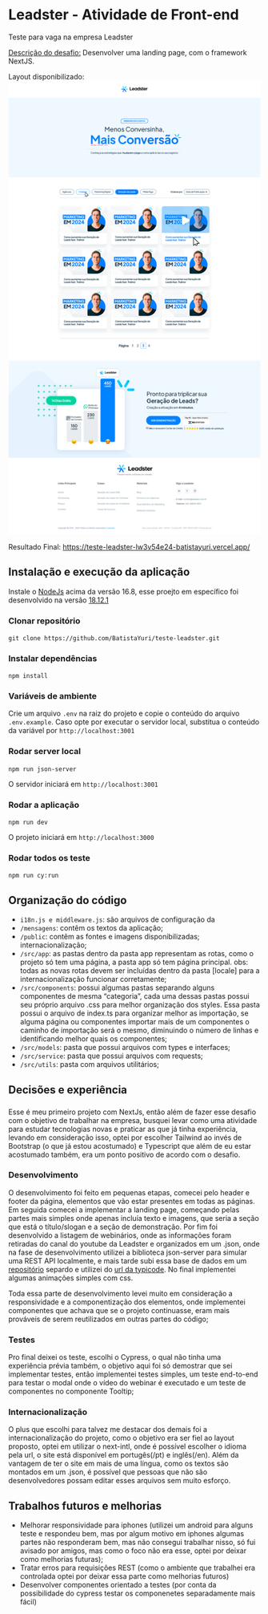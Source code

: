 # Leadster - Atividade de Front-end

Teste para vaga na empresa Leadster

[Descrição do desafio:](https://docs.google.com/presentation/d/1nq7d1rpntpfQGOabVO0R7TZzf6_rfFTd/edit#slide=id.g1e43248c0b5_0_27) Desenvolver uma landing page, com o framework NextJS.

Layout disponibilizado:
![preview](public/images/preview.png)

Resultado Final: https://teste-leadster-lw3v54e24-batistayuri.vercel.app/

## Instalação e execução da aplicação

Instale o [NodeJs](https://nodejs.org) acima da versão 16.8, esse proejto em específico foi desenvolvido na versão [18.12.1](https://nodejs.org/en/blog/release/v18.12.1)

### Clonar repositório

```
git clone https://github.com/BatistaYuri/teste-leadster.git
```

### Instalar dependências

```
npm install
```

### Variáveis de ambiente

Crie um arquivo `.env` na raiz do projeto e copie o conteúdo do arquivo `.env.example`. Caso opte por executar o servidor local, substitua o conteúdo da variável por `http://localhost:3001`

### Rodar server local

```
npm run json-server
```

O servidor iniciará em `http://localhost:3001`

### Rodar a aplicação

```
npm run dev
```

O projeto iniciará em `http://localhost:3000`

### Rodar todos os teste

```
npm run cy:run
```

## Organização do código

- `i18n.js e middleware.js`: são arquivos de configuração da
- `/mensagens`: contêm os textos da aplicação;
- `/public`: contêm as fontes e imagens disponibilizadas;
  internacionalização;
- `/src/app`: as pastas dentro da pasta app representam as rotas, como o projeto só tem uma página, a pasta app só tem página principal. obs: todas as novas rotas devem ser incluídas dentro da pasta [locale] para a internacionalização funcionar corretamente;
- `/src/components`: possui algumas pastas separando alguns componentes de mesma “categoria”, cada uma dessas pastas possui seu próprio arquivo .css para melhor organização dos styles. Essa pasta possui o arquivo de index.ts para organizar melhor as importação, se alguma página ou componentes importar mais de um componentes o caminho de importação será o mesmo, diminuindo o número de linhas e identificando melhor quais os componentes;
- `/src/models`: pasta que possui arquivos com types e interfaces;
- `/src/service`: pasta que possui arquivos com requests;
- `/src/utils`: pasta com arquivos utilitários;

## Decisões e experiência

###

Esse é meu primeiro projeto com NextJs, então além de fazer esse desafio com o objetivo de trabalhar na empresa, busquei levar como uma atividade para estudar tecnologias novas e praticar as que já tinha experiência, levando em consideração isso, optei por escolher Tailwind ao invés de Bootstrap (o que já estou acostumado) e Typescript que além de eu estar acostumado também, era um ponto positivo de acordo com o desafio.

### Desenvolvimento

O desenvolvimento foi feito em pequenas etapas, comecei pelo header e footer da página, elementos que vão estar presentes em todas as páginas. Em seguida comecei a implementar a landing page, começando pelas partes mais simples onde apenas incluía texto e imagens, que seria a seção que está o título/slogan e a seção de demonstração. Por fim foi desenvolvido a listagem de webinários, onde as informações foram retiradas do canal do youtube da Leadster e organizados em um .json, onde na fase de desenvolvimento utilizei a biblioteca json-server para simular uma REST API localmente, e mais tarde subi essa base de dados em um [repositório](https://github.com/BatistaYuri/json-server-leadster) separdo e utilizei do [url da typicode](https://my-json-server.typicode.com/BatistaYuri/json-server-leadster). No final implementei algumas animações simples com css.

Toda essa parte de desenvolvimento levei muito em consideração a responsividade e a componentização dos elementos, onde implementei componentes que achava que se o projeto continuasse, eram mais prováveis de serem reutilizados em outras partes do código;

### Testes

Pro final deixei os teste, escolhi o Cypress, o qual não tinha uma experiência prévia também, o objetivo aqui foi só demostrar que sei implementar testes, então implementei testes simples, um teste end-to-end para testar o modal onde o vídeo do webinar é executado e um teste de componentes no componente Tooltip;

### Internacionalização

O plus que escolhi para talvez me destacar dos demais foi a internacionalização do projeto, como o objetivo era ser fiel ao layout proposto, optei em utilizar o next-intl, onde é possível escolher o idioma pela url, o site está disponível em portugês(/pt) e inglês(/en). Além da vantagem de ter o site em mais de uma língua, como os textos são montados em um .json, é possível que pessoas que não são desenvolvedores possam editar esses arquivos sem muito esforço.

## Trabalhos futuros e melhorias

- Melhorar responsividade para iphones (utilizei um android para alguns teste e respondeu bem, mas por algum motivo em iphones algumas partes não responderam bem, mas não consegui trabalhar nisso, só fui avisado por amigos, mas como o foco não era esse, optei por deixar como melhorias futuras);
- Tratar erros para requisições REST (como o ambiente que trabalhei era controlada optei por deixar essa parte como melhorias futuros)
- Desenvolver componentes orientado a testes (por conta da possibilidade do cypress testar os componenetes separadamente mais fácil)
